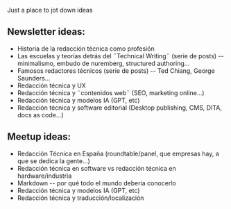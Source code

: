 Just a place to jot down ideas

## Newsletter ideas:
- Historia de la redacción técnica como profesión
- Las escuelas y teorías detrás del ¨Technical Writing¨ (serie de posts) -- minimalismo, embudo de nuremberg, structured authoring...
- Famosos redactores técnicos (serie de posts) -- Ted Chiang, George Saunders...
- Redacción técnica y UX
- Redacción técnica y ¨contenidos web¨ (SEO, marketing online...)
- Redacción técnica y modelos IA (GPT, etc)
- Redacción técnica y software editorial (Desktop publishing, CMS, DITA, docs as code...)


## Meetup ideas:
- Redacción Técnica en España (roundtable/panel, que empresas hay, a que se dedica la gente...)
- Redacción técnica en software vs redacción técnica en hardware/industria
- Markdown -- por qué todo el mundo deberia conocerlo
- Redacción técnica y modelos IA (GPT, etc)
- Redacción técnica y traducción/localización
